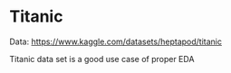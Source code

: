 # Titanic

Data: https://www.kaggle.com/datasets/heptapod/titanic

Titanic data set is a good use case of proper EDA
